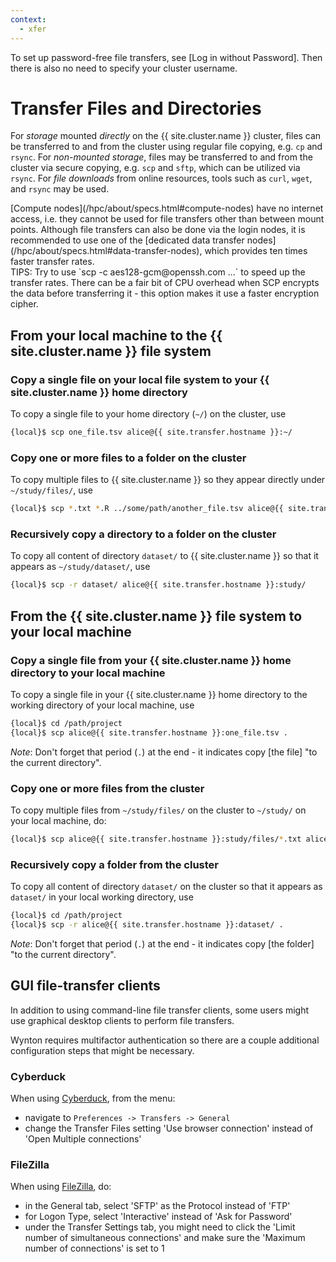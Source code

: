 ```yaml
---
context:
  - xfer
---
```


<div class="alert alert-info" role="alert" markdown="1">
To set up password-free file transfers, see [Log in without Password].  Then there is also no need to specify your cluster username.
</div>


# Transfer Files and Directories

For _storage_ mounted _directly_ on the {{ site.cluster.name }} cluster, files can be transferred to and from the cluster using regular file copying, e.g. `cp` and `rsync`.
For _non-mounted storage_, files may be transferred to and from the cluster via secure copying, e.g. `scp` and `sftp`, which can be utilized via `rsync`.
For _file downloads_ from online resources, tools such as `curl`, `wget`, and `rsync` may be used.

<div class="alert alert-warning" role="alert" markdown="1">
[Compute nodes](/hpc/about/specs.html#compute-nodes) have no internet access, i.e. they cannot be used for file transfers other than between mount points.  Although file transfers can also be done via the login nodes, it is recommended to use one of the [dedicated data transfer nodes](/hpc/about/specs.html#data-transfer-nodes), which provides ten times faster transfer rates.
</div>


<div class="alert alert-info" role="alert" markdown="1">
TIPS: Try to use `scp -c aes128-gcm@openssh.com ...` to speed up the transfer rates.  There can be a fair bit of CPU overhead when SCP encrypts the data before transferring it - this option makes it use a faster encryption cipher.
</div>



## <span class="glyphicon glyphicon-upload"></span> From your local machine to the {{ site.cluster.name }} file system

### Copy a single file on your local file system to your {{ site.cluster.name }} home directory

To copy a single file to your home directory (`~/`) on the cluster, use

```sh
{local}$ scp one_file.tsv alice@{{ site.transfer.hostname }}:~/
```


### Copy one or more files to a folder on the cluster

To copy multiple files to {{ site.cluster.name }} so they appear directly under `~/study/files/`, use

```sh
{local}$ scp *.txt *.R ../some/path/another_file.tsv alice@{{ site.transfer.hostname }}:study/files/
```

### Recursively copy a directory to a folder on the cluster

To copy all content of directory `dataset/` to {{ site.cluster.name }} so that it appears as `~/study/dataset/`, use

```sh
{local}$ scp -r dataset/ alice@{{ site.transfer.hostname }}:study/
```



## <span class="glyphicon glyphicon-download"></span> From the {{ site.cluster.name }} file system to your local machine

### Copy a single file from your {{ site.cluster.name }} home directory to your local machine

To copy a single file in your  {{ site.cluster.name }} home directory to the working directory of your local machine, use

```sh
{local}$ cd /path/project
{local}$ scp alice@{{ site.transfer.hostname }}:one_file.tsv .
```

_Note_: Don't forget that period (`.`) at the end - it indicates copy [the file] "to the current directory".


### Copy one or more files from the cluster

To copy multiple files from `~/study/files/` on the cluster to `~/study/` on your local machine, do:

```sh
{local}$ scp alice@{{ site.transfer.hostname }}:study/files/*.txt alice@{{ site.transfer.hostname }}:study/files/*.R ~/study/
```

### Recursively copy a folder from the cluster

To copy all content of directory `dataset/` on the cluster so that it appears as `dataset/` in your local working directory, use

```sh
{local}$ cd /path/project
{local}$ scp -r alice@{{ site.transfer.hostname }}:dataset/ .
```

_Note_: Don't forget that period (`.`) at the end - it indicates copy [the folder] "to the current directory".


## GUI file-transfer clients 

In addition to using command-line file transfer clients, some users might use graphical desktop clients to perform file transfers. 

<div class="alert alert-info" role="alert" markdown="1">
Wynton requires multifactor authentication so there are a couple additional configuration steps that might be necessary.
</div>


### Cyberduck 

When using [Cyberduck], from the menu:

- navigate to `Preferences -> Transfers -> General` 
- change the Transfer Files setting 'Use browser connection' instead of 'Open Multiple connections'


### FileZilla

When using [FileZilla], do:

- in the General tab, select 'SFTP' as the Protocol instead of 'FTP'
- for Logon Type, select 'Interactive' instead of 'Ask for Password'
- under the Transfer Settings tab, you might need to click the 'Limit number of simultaneous connections' and make sure the 'Maximum number of connections' is set to 1


[Cyberduck]: https://cyberduck.io/
[FileZilla]: https://filezilla-project.org/
[Log in without Password]: /hpc/howto/log-in-without-pwd.html
